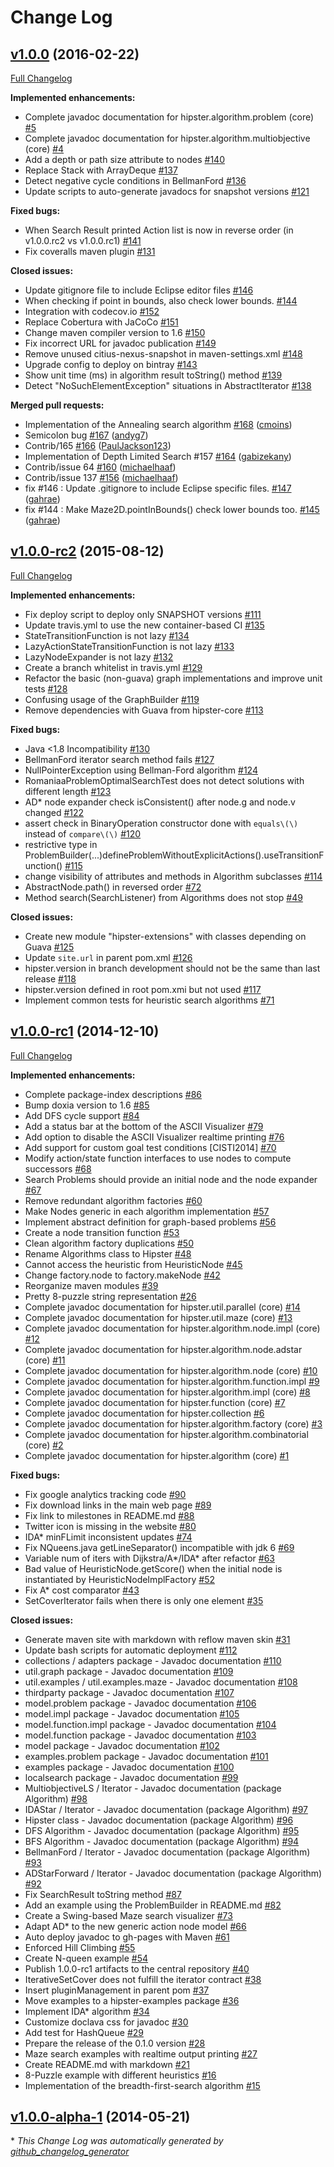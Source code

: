 # Change Log

## [v1.0.0](https://github.com/citiususc/hipster/tree/v1.0.0) (2016-02-22)
[Full Changelog](https://github.com/citiususc/hipster/compare/v1.0.0-rc2...v1.0.0)

**Implemented enhancements:**

- Complete javadoc documentation for hipster.algorithm.problem \(core\) [\#5](https://github.com/citiususc/hipster/issues/5)
- Complete javadoc documentation for hipster.algorithm.multiobjective \(core\) [\#4](https://github.com/citiususc/hipster/issues/4)
- Add a depth or path size attribute to nodes [\#140](https://github.com/citiususc/hipster/issues/140)
- Replace Stack with ArrayDeque [\#137](https://github.com/citiususc/hipster/issues/137)
- Detect negative cycle conditions in BellmanFord [\#136](https://github.com/citiususc/hipster/issues/136)
- Update scripts to auto-generate javadocs for snapshot versions [\#121](https://github.com/citiususc/hipster/issues/121)

**Fixed bugs:**

- When Search Result printed Action list is now in reverse order \(in v1.0.0.rc2 vs v1.0.0.rc1\) [\#141](https://github.com/citiususc/hipster/issues/141)
- Fix coveralls maven plugin [\#131](https://github.com/citiususc/hipster/issues/131)

**Closed issues:**

- Update gitignore file to include Eclipse editor files [\#146](https://github.com/citiususc/hipster/issues/146)
- When checking if point in bounds, also check lower bounds. [\#144](https://github.com/citiususc/hipster/issues/144)
- Integration with codecov.io [\#152](https://github.com/citiususc/hipster/issues/152)
- Replace Cobertura with JaCoCo [\#151](https://github.com/citiususc/hipster/issues/151)
- Change maven compiler version to 1.6 [\#150](https://github.com/citiususc/hipster/issues/150)
- Fix incorrect URL for javadoc publication [\#149](https://github.com/citiususc/hipster/issues/149)
- Remove unused citius-nexus-snapshot in maven-settings.xml [\#148](https://github.com/citiususc/hipster/issues/148)
- Upgrade config to deploy on bintray [\#143](https://github.com/citiususc/hipster/issues/143)
- Show unit time \(ms\) in algorithm result toString\(\) method [\#139](https://github.com/citiususc/hipster/issues/139)
- Detect "NoSuchElementException" situations in AbstractIterator [\#138](https://github.com/citiususc/hipster/issues/138)

**Merged pull requests:**

- Implementation of the Annealing search algorithm [\#168](https://github.com/citiususc/hipster/pull/168) ([cmoins](https://github.com/cmoins))
- Semicolon bug [\#167](https://github.com/citiususc/hipster/pull/167) ([andyg7](https://github.com/andyg7))
- Contrib/165 [\#166](https://github.com/citiususc/hipster/pull/166) ([PaulJackson123](https://github.com/PaulJackson123))
- Implementation of Depth Limited Search \#157 [\#164](https://github.com/citiususc/hipster/pull/164) ([gabizekany](https://github.com/gabizekany))
- Contrib/issue 64 [\#160](https://github.com/citiususc/hipster/pull/160) ([michaelhaaf](https://github.com/michaelhaaf))
- Contrib/issue 137 [\#156](https://github.com/citiususc/hipster/pull/156) ([michaelhaaf](https://github.com/michaelhaaf))
- fix \#146 : Update .gitignore to include Eclipse specific files. [\#147](https://github.com/citiususc/hipster/pull/147) ([gahrae](https://github.com/gahrae))
- fix \#144 : Make Maze2D.pointInBounds\(\) check lower bounds too. [\#145](https://github.com/citiususc/hipster/pull/145) ([gahrae](https://github.com/gahrae))

## [v1.0.0-rc2](https://github.com/citiususc/hipster/tree/v1.0.0-rc2) (2015-08-12)
[Full Changelog](https://github.com/citiususc/hipster/compare/v1.0.0-rc1...v1.0.0-rc2)

**Implemented enhancements:**

- Fix deploy script to deploy only SNAPSHOT versions [\#111](https://github.com/citiususc/hipster/issues/111)
- Update travis.yml to use the new container-based CI [\#135](https://github.com/citiususc/hipster/issues/135)
- StateTransitionFunction is not lazy [\#134](https://github.com/citiususc/hipster/issues/134)
- LazyActionStateTransitionFunction is not lazy [\#133](https://github.com/citiususc/hipster/issues/133)
- LazyNodeExpander is not lazy [\#132](https://github.com/citiususc/hipster/issues/132)
- Create a branch whitelist in travis.yml [\#129](https://github.com/citiususc/hipster/issues/129)
- Refactor the basic \(non-guava\) graph implementations and improve unit tests [\#128](https://github.com/citiususc/hipster/issues/128)
- Confusing usage of the GraphBuilder [\#119](https://github.com/citiususc/hipster/issues/119)
- Remove dependencies with Guava from hipster-core [\#113](https://github.com/citiususc/hipster/issues/113)

**Fixed bugs:**

- Java \<1.8 Incompatibility [\#130](https://github.com/citiususc/hipster/issues/130)
- BellmanFord iterator search method fails [\#127](https://github.com/citiususc/hipster/issues/127)
- NullPointerException using Bellman-Ford algorithm [\#124](https://github.com/citiususc/hipster/issues/124)
- RomaniaaProblemOptimalSearchTest does not detect solutions with different length [\#123](https://github.com/citiususc/hipster/issues/123)
- AD\* node expander check isConsistent\(\) after node.g and node.v changed [\#122](https://github.com/citiususc/hipster/issues/122)
- assert check in BinaryOperation constructor done with `equals\(\)` instead of `compare\(\)` [\#120](https://github.com/citiususc/hipster/issues/120)
- restrictive type in ProblemBuilder\(...\)defineProblemWithoutExplicitActions\(\).useTransitionFunction\(\) [\#115](https://github.com/citiususc/hipster/issues/115)
- change visibility of attributes and methods in Algorithm subclasses [\#114](https://github.com/citiususc/hipster/issues/114)
- AbstractNode.path\(\) in reversed order [\#72](https://github.com/citiususc/hipster/issues/72)
- Method search\(SearchListener\) from Algorithms does not stop [\#49](https://github.com/citiususc/hipster/issues/49)

**Closed issues:**

- Create new module "hipster-extensions" with classes depending on Guava [\#125](https://github.com/citiususc/hipster/issues/125)
- Update `site.url` in parent pom.xml [\#126](https://github.com/citiususc/hipster/issues/126)
- hipster.version in branch development should not be the same than last release [\#118](https://github.com/citiususc/hipster/issues/118)
- hipster.version defined in root pom.xmi but not used [\#117](https://github.com/citiususc/hipster/issues/117)
- Implement common tests for heuristic search algorithms [\#71](https://github.com/citiususc/hipster/issues/71)

## [v1.0.0-rc1](https://github.com/citiususc/hipster/tree/v1.0.0-rc1) (2014-12-10)
[Full Changelog](https://github.com/citiususc/hipster/compare/v1.0.0-alpha-1...v1.0.0-rc1)

**Implemented enhancements:**

- Complete package-index descriptions [\#86](https://github.com/citiususc/hipster/issues/86)
- Bump doxia version to 1.6 [\#85](https://github.com/citiususc/hipster/issues/85)
- Add DFS cycle support [\#84](https://github.com/citiususc/hipster/issues/84)
- Add a status bar at the bottom of the ASCII Visualizer [\#79](https://github.com/citiususc/hipster/issues/79)
- Add option to disable the ASCII Visualizer realtime printing [\#76](https://github.com/citiususc/hipster/issues/76)
- Add support for custom goal test conditions \[CISTI2014\] [\#70](https://github.com/citiususc/hipster/issues/70)
- Modify action/state function interfaces to use nodes to compute successors [\#68](https://github.com/citiususc/hipster/issues/68)
- Search Problems should provide an initial node and the node expander [\#67](https://github.com/citiususc/hipster/issues/67)
- Remove redundant algorithm factories [\#60](https://github.com/citiususc/hipster/issues/60)
- Make Nodes generic in each algorithm implementation [\#57](https://github.com/citiususc/hipster/issues/57)
- Implement abstract definition for graph-based problems [\#56](https://github.com/citiususc/hipster/issues/56)
- Create a node transition function [\#53](https://github.com/citiususc/hipster/issues/53)
- Clean algorithm factory duplications [\#50](https://github.com/citiususc/hipster/issues/50)
- Rename Algorithms class to Hipster [\#48](https://github.com/citiususc/hipster/issues/48)
- Cannot access the heuristic from HeuristicNode [\#45](https://github.com/citiususc/hipster/issues/45)
- Change factory.node to factory.makeNode [\#42](https://github.com/citiususc/hipster/issues/42)
- Reorganize maven modules [\#39](https://github.com/citiususc/hipster/issues/39)
- Pretty 8-puzzle string representation [\#26](https://github.com/citiususc/hipster/issues/26)
- Complete javadoc documentation for hipster.util.parallel \(core\) [\#14](https://github.com/citiususc/hipster/issues/14)
- Complete javadoc documentation for hipster.util.maze \(core\) [\#13](https://github.com/citiususc/hipster/issues/13)
- Complete javadoc documentation for hipster.algorithm.node.impl \(core\) [\#12](https://github.com/citiususc/hipster/issues/12)
- Complete javadoc documentation for hipster.algorithm.node.adstar \(core\) [\#11](https://github.com/citiususc/hipster/issues/11)
- Complete javadoc documentation for hipster.algorithm.node \(core\) [\#10](https://github.com/citiususc/hipster/issues/10)
- Complete javadoc documentation for hipster.algorithm.function.impl [\#9](https://github.com/citiususc/hipster/issues/9)
- Complete javadoc documentation for hipster.algorithm.impl \(core\) [\#8](https://github.com/citiususc/hipster/issues/8)
- Complete javadoc documentation for hipster.function \(core\) [\#7](https://github.com/citiususc/hipster/issues/7)
- Complete javadoc documentation for hipster.collection [\#6](https://github.com/citiususc/hipster/issues/6)
- Complete javadoc documentation for hipster.algorithm.factory \(core\) [\#3](https://github.com/citiususc/hipster/issues/3)
- Complete javadoc documentation for hipster.algorithm.combinatorial \(core\) [\#2](https://github.com/citiususc/hipster/issues/2)
- Complete javadoc documentation for hipster.algorithm \(core\) [\#1](https://github.com/citiususc/hipster/issues/1)

**Fixed bugs:**

- Fix google analytics tracking code [\#90](https://github.com/citiususc/hipster/issues/90)
- Fix download links in the main web page [\#89](https://github.com/citiususc/hipster/issues/89)
- Fix link to milestones in README.md [\#88](https://github.com/citiususc/hipster/issues/88)
- Twitter icon is missing in the website [\#80](https://github.com/citiususc/hipster/issues/80)
- IDA\* minFLimit inconsistent updates [\#74](https://github.com/citiususc/hipster/issues/74)
- Fix NQueens.java getLineSeparator\(\) incompatible with jdk 6 [\#69](https://github.com/citiususc/hipster/issues/69)
- Variable num of iters with Dijkstra/A\*/IDA\* after refactor [\#63](https://github.com/citiususc/hipster/issues/63)
- Bad value of HeuristicNode.getScore\(\) when the initial node is instantiated by HeuristicNodeImplFactory [\#52](https://github.com/citiususc/hipster/issues/52)
- Fix A\* cost comparator [\#43](https://github.com/citiususc/hipster/issues/43)
- SetCoverIterator fails when there is only one element [\#35](https://github.com/citiususc/hipster/issues/35)

**Closed issues:**

- Generate maven site with markdown with reflow maven skin [\#31](https://github.com/citiususc/hipster/issues/31)
- Update bash scripts for automatic deployment [\#112](https://github.com/citiususc/hipster/issues/112)
- collections / adapters package - Javadoc documentation [\#110](https://github.com/citiususc/hipster/issues/110)
- util.graph package - Javadoc documentation [\#109](https://github.com/citiususc/hipster/issues/109)
- util.examples / util.examples.maze - Javadoc documentation [\#108](https://github.com/citiususc/hipster/issues/108)
- thirdparty package - Javadoc documentation [\#107](https://github.com/citiususc/hipster/issues/107)
- model.problem package - Javadoc documentation [\#106](https://github.com/citiususc/hipster/issues/106)
- model.impl package - Javadoc documentation [\#105](https://github.com/citiususc/hipster/issues/105)
- model.function.impl package - Javadoc documentation [\#104](https://github.com/citiususc/hipster/issues/104)
- model.function package - Javadoc documentation [\#103](https://github.com/citiususc/hipster/issues/103)
- model package - Javadoc documentation [\#102](https://github.com/citiususc/hipster/issues/102)
- examples.problem package - Javadoc documentation [\#101](https://github.com/citiususc/hipster/issues/101)
- examples package - Javadoc documentation [\#100](https://github.com/citiususc/hipster/issues/100)
- localsearch package - Javadoc documentation [\#99](https://github.com/citiususc/hipster/issues/99)
- MultiobjectiveLS / Iterator - Javadoc documentation \(package Algorithm\) [\#98](https://github.com/citiususc/hipster/issues/98)
- IDAStar / Iterator - Javadoc documentation \(package Algorithm\) [\#97](https://github.com/citiususc/hipster/issues/97)
- Hipster class - Javadoc documentation \(package Algorithm\) [\#96](https://github.com/citiususc/hipster/issues/96)
- DFS Algorithm - Javadoc documentation \(package Algorithm\) [\#95](https://github.com/citiususc/hipster/issues/95)
- BFS Algorithm - Javadoc documentation \(package Algorithm\) [\#94](https://github.com/citiususc/hipster/issues/94)
- BellmanFord / Iterator - Javadoc documentation \(package Algorithm\) [\#93](https://github.com/citiususc/hipster/issues/93)
- ADStarForward / Iterator - Javadoc documentation \(package Algorithm\) [\#92](https://github.com/citiususc/hipster/issues/92)
- Fix SearchResult toString method [\#87](https://github.com/citiususc/hipster/issues/87)
- Add an example using the ProblemBuilder in README.md [\#82](https://github.com/citiususc/hipster/issues/82)
- Create a Swing-based Maze search visualizer [\#73](https://github.com/citiususc/hipster/issues/73)
- Adapt AD\* to the new generic action node model [\#66](https://github.com/citiususc/hipster/issues/66)
- Auto deploy javadoc to gh-pages with Maven [\#61](https://github.com/citiususc/hipster/issues/61)
- Enforced Hill Climbing [\#55](https://github.com/citiususc/hipster/issues/55)
- Create N-queen example [\#54](https://github.com/citiususc/hipster/issues/54)
- Publish 1.0.0-rc1 artifacts to the central repository [\#40](https://github.com/citiususc/hipster/issues/40)
- IterativeSetCover does not fulfill the iterator contract [\#38](https://github.com/citiususc/hipster/issues/38)
- Insert pluginManagement in parent pom [\#37](https://github.com/citiususc/hipster/issues/37)
- Move examples to a hipster-examples package [\#36](https://github.com/citiususc/hipster/issues/36)
- Implement IDA\* algorithm [\#34](https://github.com/citiususc/hipster/issues/34)
- Customize doclava css for javadoc [\#30](https://github.com/citiususc/hipster/issues/30)
- Add test for HashQueue [\#29](https://github.com/citiususc/hipster/issues/29)
- Prepare the release of the 0.1.0 version [\#28](https://github.com/citiususc/hipster/issues/28)
- Maze search examples with realtime output printing [\#27](https://github.com/citiususc/hipster/issues/27)
- Create README.md with markdown [\#21](https://github.com/citiususc/hipster/issues/21)
- 8-Puzzle example with different heuristics [\#16](https://github.com/citiususc/hipster/issues/16)
- Implementation of the breadth-first-search algorithm [\#15](https://github.com/citiususc/hipster/issues/15)

## [v1.0.0-alpha-1](https://github.com/citiususc/hipster/tree/v1.0.0-alpha-1) (2014-05-21)


\* *This Change Log was automatically generated by [github_changelog_generator](https://github.com/skywinder/Github-Changelog-Generator)*